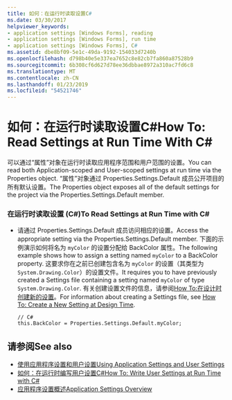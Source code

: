 ```yaml
---
title: 如何：在运行时读取设置C#
ms.date: 03/30/2017
helpviewer_keywords:
- application settings [Windows Forms], reading
- application settings [Windows Forms], run time
- application settings [Windows Forms], C#
ms.assetid: dbe8bf09-5e1c-49da-9192-154033d7240b
ms.openlocfilehash: d798b40e5e337ea7652c8e82cb7fa860a87528b9
ms.sourcegitcommit: 6b308cf6d627d78ee36dbbae8972a310ac7fd6c8
ms.translationtype: MT
ms.contentlocale: zh-CN
ms.lasthandoff: 01/23/2019
ms.locfileid: "54521746"
---
```

# <a name="how-to-read-settings-at-run-time-with-c"></a><span data-ttu-id="76f3e-102">如何：在运行时读取设置C#</span><span class="sxs-lookup"><span data-stu-id="76f3e-102">How To: Read Settings at Run Time With C#</span></span> #
<span data-ttu-id="76f3e-103">可以通过“属性”对象在运行时读取应用程序范围和用户范围的设置。</span><span class="sxs-lookup"><span data-stu-id="76f3e-103">You can read both Application-scoped and User-scoped settings at run time via the Properties object.</span></span> <span data-ttu-id="76f3e-104">“属性”对象通过 Properties.Settings.Default 成员公开项目的所有默认设置。</span><span class="sxs-lookup"><span data-stu-id="76f3e-104">The Properties object exposes all of the default settings for the project via the Properties.Settings.Default member.</span></span>  
  
### <a name="to-read-settings-at-run-time-with-c"></a><span data-ttu-id="76f3e-105">在运行时读取设置 (C#)</span><span class="sxs-lookup"><span data-stu-id="76f3e-105">To Read Settings at Run Time with C#</span></span>  
  
-   <span data-ttu-id="76f3e-106">请通过 Properties.Settings.Default 成员访问相应的设置。</span><span class="sxs-lookup"><span data-stu-id="76f3e-106">Access the appropriate setting via the Properties.Settings.Default member.</span></span> <span data-ttu-id="76f3e-107">下面的示例演示如何将名为 `myColor` 的设置分配给 BackColor 属性。</span><span class="sxs-lookup"><span data-stu-id="76f3e-107">The following example shows how to assign a setting named `myColor` to a BackColor property.</span></span> <span data-ttu-id="76f3e-108">这要求你在之前已创建包含名为 `myColor` 的设置（其类型为 `System.Drawing.Color`）的设置文件。</span><span class="sxs-lookup"><span data-stu-id="76f3e-108">It requires you to have previously created a Settings file containing a setting named `myColor` of type `System.Drawing.Color`.</span></span> <span data-ttu-id="76f3e-109">有关创建设置文件的信息，请参阅[How To:在设计时创建新的设置](../../../../docs/framework/winforms/advanced/how-to-create-a-new-setting-at-design-time.md)。</span><span class="sxs-lookup"><span data-stu-id="76f3e-109">For information about creating a Settings file, see [How To: Create a New Setting at Design Time](../../../../docs/framework/winforms/advanced/how-to-create-a-new-setting-at-design-time.md).</span></span>  
  
    ```  
    // C#  
    this.BackColor = Properties.Settings.Default.myColor;  
    ```  
  
## <a name="see-also"></a><span data-ttu-id="76f3e-110">请参阅</span><span class="sxs-lookup"><span data-stu-id="76f3e-110">See also</span></span>
- [<span data-ttu-id="76f3e-111">使用应用程序设置和用户设置</span><span class="sxs-lookup"><span data-stu-id="76f3e-111">Using Application Settings and User Settings</span></span>](../../../../docs/framework/winforms/advanced/using-application-settings-and-user-settings.md)
- [<span data-ttu-id="76f3e-112">如何：在运行时编写用户设置C#</span><span class="sxs-lookup"><span data-stu-id="76f3e-112">How To: Write User Settings at Run Time with C#</span></span>](../../../../docs/framework/winforms/advanced/how-to-write-user-settings-at-run-time-with-csharp.md)
- [<span data-ttu-id="76f3e-113">应用程序设置概述</span><span class="sxs-lookup"><span data-stu-id="76f3e-113">Application Settings Overview</span></span>](../../../../docs/framework/winforms/advanced/application-settings-overview.md)
